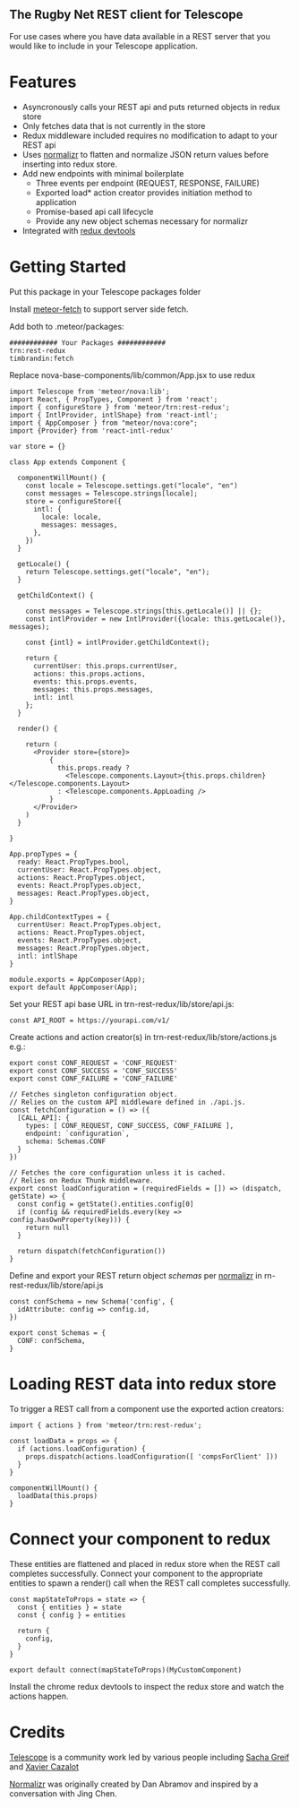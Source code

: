 ## The Rugby Net REST client for Telescope

For use cases where you have data available in a REST server that you would like to include in your Telescope application.

# Features

  - Asyncronously calls your REST api and puts returned objects in redux store
  - Only fetches data that is not currently in the store
  - Redux middleware included requires no modification to adapt to your REST api
  - Uses [normalizr](https://github.com/paularmstrong/normalizr) to flatten and normalize JSON return values before inserting into redux store.
  - Add new endpoints with minimal boilerplate
    - Three events per endpoint (REQUEST, RESPONSE, FAILURE)
    - Exported load* action creator provides initiation method to application
    - Promise-based api call lifecycle
    - Provide any new object schemas necessary for normalizr
  - Integrated with [redux devtools](https://chrome.google.com/webstore/detail/redux-devtools/lmhkpmbekcpmknklioeibfkpmmfibljd?hl=en)


# Getting Started

Put this package in your Telescope packages folder

Install [meteor-fetch](https://github.com/timbrandin/meteor-fetch) to support server side fetch.

Add both to .meteor/packages:
```
############ Your Packages ############
trn:rest-redux
timbrandin:fetch
```

Replace nova-base-components/lib/common/App.jsx to use redux
```
import Telescope from 'meteor/nova:lib';
import React, { PropTypes, Component } from 'react';
import { configureStore } from 'meteor/trn:rest-redux';
import { IntlProvider, intlShape} from 'react-intl';
import { AppComposer } from "meteor/nova:core";
import {Provider} from 'react-intl-redux'

var store = {}

class App extends Component {

  componentWillMount() {
    const locale = Telescope.settings.get("locale", "en")
    const messages = Telescope.strings[locale];
    store = configureStore({
      intl: {
        locale: locale,
        messages: messages,
      },
    })
  }

  getLocale() {
    return Telescope.settings.get("locale", "en");
  }

  getChildContext() {

    const messages = Telescope.strings[this.getLocale()] || {};
    const intlProvider = new IntlProvider({locale: this.getLocale()}, messages);

    const {intl} = intlProvider.getChildContext();

    return {
      currentUser: this.props.currentUser,
      actions: this.props.actions,
      events: this.props.events,
      messages: this.props.messages,
      intl: intl
    };
  }

  render() {

    return (
      <Provider store={store}>
          {
            this.props.ready ?
              <Telescope.components.Layout>{this.props.children}</Telescope.components.Layout>
            : <Telescope.components.AppLoading />
          }
      </Provider>
    )
  }

}

App.propTypes = {
  ready: React.PropTypes.bool,
  currentUser: React.PropTypes.object,
  actions: React.PropTypes.object,
  events: React.PropTypes.object,
  messages: React.PropTypes.object,
}

App.childContextTypes = {
  currentUser: React.PropTypes.object,
  actions: React.PropTypes.object,
  events: React.PropTypes.object,
  messages: React.PropTypes.object,
  intl: intlShape
}

module.exports = AppComposer(App);
export default AppComposer(App);
```

Set your REST api base URL in trn-rest-redux/lib/store/api.js:
```
const API_ROOT = https://yourapi.com/v1/
```
Create actions and action creator(s) in trn-rest-redux/lib/store/actions.js e.g.:
```
export const CONF_REQUEST = 'CONF_REQUEST'
export const CONF_SUCCESS = 'CONF_SUCCESS'
export const CONF_FAILURE = 'CONF_FAILURE'

// Fetches singleton configuration object.
// Relies on the custom API middleware defined in ./api.js.
const fetchConfiguration = () => ({
  [CALL_API]: {
    types: [ CONF_REQUEST, CONF_SUCCESS, CONF_FAILURE ],
    endpoint: `configuration`,
    schema: Schemas.CONF
  }
})

// Fetches the core configuration unless it is cached.
// Relies on Redux Thunk middleware.
export const loadConfiguration = (requiredFields = []) => (dispatch, getState) => {
  const config = getState().entities.config[0]
  if (config && requiredFields.every(key => config.hasOwnProperty(key))) {
    return null
  }

  return dispatch(fetchConfiguration())
}
```
Define and export your REST return object *schemas* per [normalizr](https://github.com/paularmstrong/normalizr) in rn-rest-redux/lib/store/api.js

```
const confSchema = new Schema('config', {
  idAttribute: config => config.id,
})

export const Schemas = {
  CONF: confSchema,
}
```
# Loading REST data into redux store

To trigger a REST call from a component use the exported action creators:
```
import { actions } from 'meteor/trn:rest-redux';
```
```
const loadData = props => {
  if (actions.loadConfiguration) {
    props.dispatch(actions.loadConfiguration([ 'compsForClient' ]))
  }
}
```
```
componentWillMount() {
  loadData(this.props)
}
```

# Connect your component to redux

These entities are flattened and placed in redux store when the REST call completes successfully. Connect your component to the appropriate entities to spawn a render() call when the REST call completes successfully.

```
const mapStateToProps = state => {
  const { entities } = state
  const { config } = entities

  return {
    config,
  }
}

export default connect(mapStateToProps)(MyCustomComponent)

```

Install the chrome redux devtools to inspect the redux store and watch the actions happen.

# Credits

[Telescope](https://github.com/TelescopeJS/Telescope) is a community work led by various people including [Sacha Greif](https://github.com/SachaG) and [Xavier Cazalot](https://github.com/xavcz)

[Normalizr](https://github.com/paularmstrong/normalizr)  was originally created by Dan Abramov and inspired by a conversation with Jing Chen.
